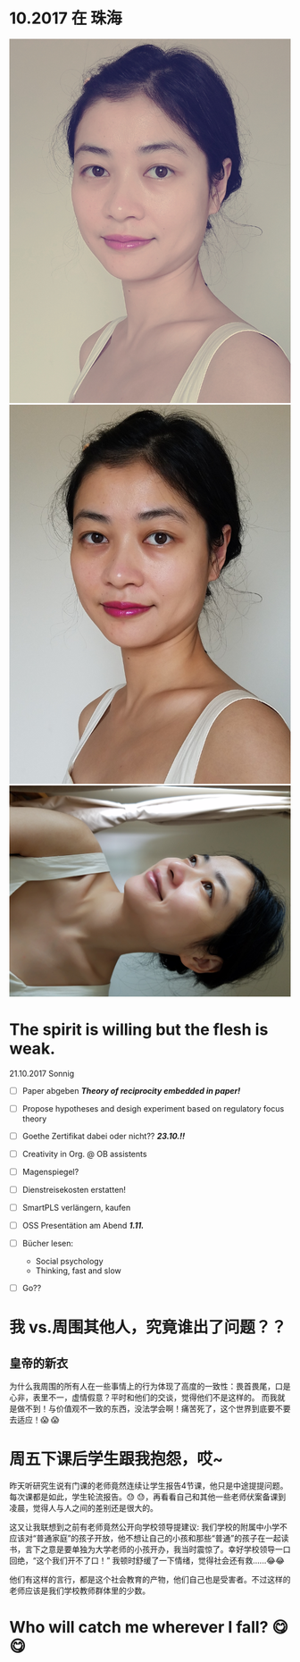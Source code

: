 # 10.2017 在 珠海

![Image](https://github.com/tsing1129/YY/blob/master/20171005_131045.jpg?raw=true) ![Image](https://github.com/tsing1129/YY/blob/master/20171005_130708.jpg?raw=true) ![Image](https://github.com/tsing1129/YY/blob/master/20171002_074708.jpg?raw=true)


# The spirit is willing but the flesh is weak.
21.10.2017  Sonnig
- [ ] Paper abgeben _**Theory of reciprocity embedded in paper!**_
- [ ] Propose hypotheses and desigh experiment based on regulatory focus theory
- [ ] Goethe Zertifikat dabei oder nicht?? _**23.10.!!**_
- [ ] Creativity in Org. @ OB assistents
- [ ] Magenspiegel?
- [ ] Dienstreisekosten erstatten!
- [ ] SmartPLS verlängern, kaufen
- [ ] OSS Presentätion am Abend _**1.11.**_
- [ ] Bücher lesen: 
  * Social psychology 
  * Thinking, fast and slow
- [ ] Go??  


# 我 vs.周围其他人，究竟谁出了问题？？
## 皇帝的新衣
为什么我周围的所有人在一些事情上的行为体现了高度的一致性：畏首畏尾，口是心非，表里不一，虚情假意？平时和他们的交谈，觉得他们不是这样的。
而我就是做不到！与价值观不一致的东西，没法学会啊！痛苦死了，这个世界到底要不要去适应！:scream: :scream:






# 周五下课后学生跟我抱怨，哎~

昨天听研究生说有门课的老师竟然连续让学生报告4节课，他只是中途提提问题。每次课都是如此，学生轮流报告。:sweat: :sweat:，再看看自己和其他一些老师伏案备课到凌晨，觉得人与人之间的差别还是很大的。

这又让我联想到之前有老师竟然公开向学校领导提建议: 我们学校的附属中小学不应该对“普通家庭”的孩子开放，他不想让自己的小孩和那些“普通”的孩子在一起读书，言下之意是要单独为大学老师的小孩开办，我当时震惊了。幸好学校领导一口回绝，“这个我们开不了口！” 我顿时舒缓了一下情绪，觉得社会还有救......:joy::joy:

他们有这样的言行，都是这个社会教育的产物，他们自己也是受害者。不过这样的老师应该是我们学校教师群体里的少数。



# Who will catch me wherever I fall? :yum: :yum:




